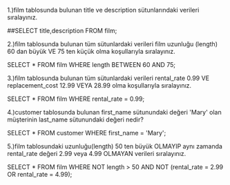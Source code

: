 1.)film tablosunda bulunan title ve description sütunlarındaki verileri sıralayınız.
 
##SELECT title,description FROM film;

 
 2.)film tablosunda bulunan tüm sütunlardaki verileri film uzunluğu (length) 60 dan büyük VE 75 ten küçük olma koşullarıyla sıralayınız.
 
 SELECT * FROM film
 WHERE length BETWEEN 60 AND 75;
 
 3.)film tablosunda bulunan tüm sütunlardaki verileri rental_rate 0.99 VE replacement_cost 12.99 VEYA 28.99 olma koşullarıyla sıralayınız.
 
SELECT * FROM film
 WHERE rental_rate = 0.99;
 
4.)customer tablosunda bulunan first_name sütunundaki değeri 'Mary' olan müşterinin last_name sütunundaki değeri nedir?
 
 SELECT * FROM customer
 WHERE first_name = 'Mary';
 
 5.)film tablosundaki uzunluğu(length) 50 ten büyük OLMAYIP aynı zamanda rental_rate değeri 2.99 veya 4.99 OLMAYAN verileri sıralayınız.

SELECT * FROM film 
WHERE NOT length > 50 AND NOT (rental_rate = 2.99 OR rental_rate = 4.99);
